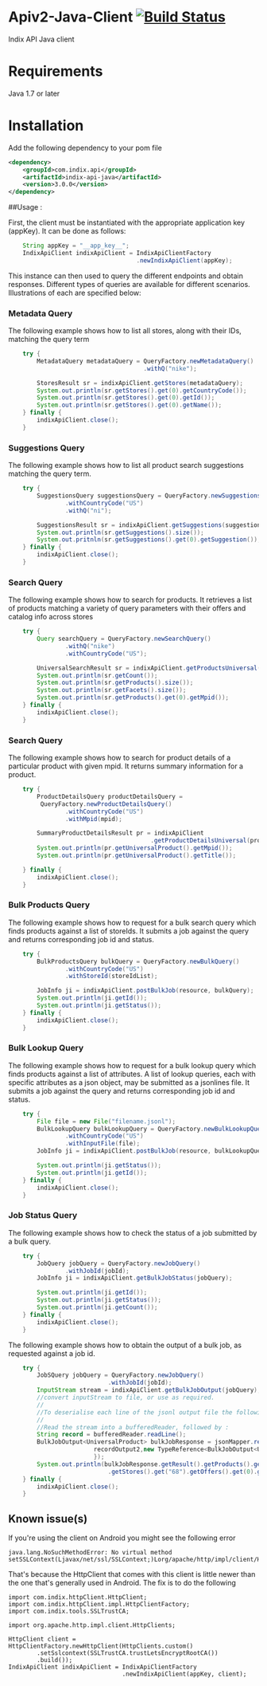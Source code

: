 # Apiv2-Java-Client [![Build Status](https://snap-ci.com/indix/indix-api-java/branch/master/build_image)](https://snap-ci.com/indix/indix-api-java/branch/master)
Indix API Java client

Requirements
=============

Java 1.7 or later

Installation
=============

Add the following dependency to your pom file

```xml
<dependency>
    <groupId>com.indix.api</groupId>
    <artifactId>indix-api-java</artifactId>
    <version>3.0.0</version>
</dependency>
```

##Usage :

First, the client must be instantiated with the appropriate application key (appKey). It can be done as follows:
```java
    String appKey = "__app_key__";
    IndixApiClient indixApiClient = IndixApiClientFactory
                                    .newIndixApiClient(appKey);
```

This instance can then used to query the different endpoints and obtain responses. Different types
of queries are available for different scenarios. Illustrations of each are specified below:

### Metadata Query

The following example shows how to list all stores, along with their IDs, matching the query term

```java
    try {
        MetadataQuery metadataQuery = QueryFactory.newMetadataQuery()
                                      .withQ("nike");

        StoresResult sr = indixApiClient.getStores(metadataQuery);
        System.out.println(sr.getStores().get(0).getCountryCode());
        System.out.println(sr.getStores().get(0).getId());
        System.out.println(sr.getStores().get(0).getName());
    } finally {
        indixApiClient.close();
    }
```

### Suggestions Query

The following example shows how to list all product search suggestions matching the query term.

```java
    try {
        SuggestionsQuery suggestionsQuery = QueryFactory.newSuggestionsQuery()
                .withCountryCode("US")
                .withQ("ni");

        SuggestionsResult sr = indixApiClient.getSuggestions(suggestionsQuery);
        System.out.println(sr.getSuggestions().size());
        System.out.pritnln(sr.getSuggestions().get(0).getSuggestion());
    } finally {
        indixApiClient.close();
    }
```
### Search Query

The following example shows how to search for products. It retrieves a list of products matching a variety of
query parameters with their offers and catalog info across stores

```java
    try {
        Query searchQuery = QueryFactory.newSearchQuery()
                .withQ("nike")
                .withCountryCode("US");

        UniversalSearchResult sr = indixApiClient.getProductsUniversal(searchQuery);
        System.out.println(sr.getCount());
        System.out.println(sr.getProducts().size());
        System.out.println(sr.getFacets().size());
        System.out.println(sr.getProducts().get(0).getMpid());
    } finally {
        indixApiClient.close();
    }
```

### Search Query

The following example shows how to search for product details of a particular product with given mpid.
It returns summary information for a product.

```java
    try {
        ProductDetailsQuery productDetailsQuery =
         QueryFactory.newProductDetailsQuery()
                .withCountryCode("US")
                .withMpid(mpid);

        SummaryProductDetailsResult pr = indixApiClient
                                        .getProductDetailsUniversal(productDetailsQuery);
        System.out.println(pr.getUniversalProduct().getMpid());
        System.out.println(pr.getUniversalProduct().getTitle());

    } finally {
        indixApiClient.close();
    }
```
### Bulk Products Query

The following example shows how to request for a bulk search query which finds products against a list
of storeIds. It submits a job against the query and returns corresponding job id and status.

```java
    try {
        BulkProductsQuery bulkQuery = QueryFactory.newBulkQuery()
                .withCountryCode("US")
                .withStoreId(storeIdList);

        JobInfo ji = indixApiClient.postBulkJob(resource, bulkQuery);
        System.out.println(ji.getId());
        System.out.println(ji.getStatus());
    } finally {
        indixApiClient.close();
    }
```
### Bulk Lookup Query

The following example shows how to request for a bulk lookup query which finds products against a list
of attributes. A list of lookup queries, each with specific attributes as a json object, may be submitted as
a jsonlines file. It submits a job against the query and returns corresponding job id and status.

```java
    try {    
        File file = new File("filename.jsonl");
        BulkLookupQuery bulkLookupQuery = QueryFactory.newBulkLookupQuery()
                .withCountryCode("US")
                .withInputFile(file);
        JobInfo ji = indixApiClient.postBulkJob(resource, bulkLookupQuery);

        System.out.println(ji.getStatus());
        System.out.println(ji.getId());
    } finally {
        indixApiClient.close();
    }
```

### Job Status Query

The following example shows how to check the status of a job submitted by a bulk query.

```java
    try {
        JobQuery jobQuery = QueryFactory.newJobQuery()
                .withJobId(jobId);
        JobInfo ji = indixApiClient.getBulkJobStatus(jobQuery);

        System.out.println(ji.getId());
        System.out.println(ji.getStatus());
        System.out.println(ji.getCount());
    } finally {
        indixApiClient.close();
    }
```

The following example shows how to obtain the output of a bulk job, as requested against a job id.

```java
    try {
        JobSQuery jobQuery = QueryFactory.newJobQuery()
                            .withJobId(jobId);
        InputStream stream = indixApiClient.getBulkJobOutput(jobQuery);
        //convert inputStream to file, or use as required. 
        //
        //To deserialise each line of the jsonl output file the following lines can be referred.
        //
        //Read the stream into a bufferedReader, followed by :
        String record = bufferedReader.readLine();
        BulkJobOutput<UniversalProduct> bulkJobResponse = jsonMapper.readValue(
                        recordOutput2,new TypeReference<BulkJobOutput<UniversalProduct>>() {
                        });
        System.out.println(bulkJobResponse.getResult().getProducts().get(0)
                            .getStores().get("68").getOffers().get(0).getPid());
    } finally {
        indixApiClient.close();
    }
```

## Known issue(s)
If you're using the client on Android you might see the following error
```
java.lang.NoSuchMethodError: No virtual method setSSLContext(Ljavax/net/ssl/SSLContext;)Lorg/apache/http/impl/client/HttpClientBuilder;
```

That's because the HttpClient that comes with this client is little newer than the one that's generally used in Android. The fix is to do the following

```
import com.indix.httpClient.HttpClient;
import com.indix.httpClient.impl.HttpClientFactory;
import com.indix.tools.SSLTrustCA;

import org.apache.http.impl.client.HttpClients;

HttpClient client = HttpClientFactory.newHttpClient(HttpClients.custom()
        .setSslcontext(SSLTrustCA.trustLetsEncryptRootCA())
        .build());
IndixApiClient indixApiClient = IndixApiClientFactory
                                .newIndixApiClient(appKey, client);
```

